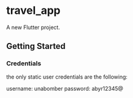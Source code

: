 # travel_app

A new Flutter project.

## Getting Started

### Credentials 

the only static user credentials are the following:

username: unabomber
password: abyr12345@
